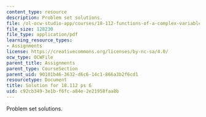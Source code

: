 ```yaml
---
content_type: resource
description: Problem set solutions.
file: /ol-ocw-studio-app/courses/18-112-functions-of-a-complex-variable-fall-2008/c92cb3493e1bf6fca84e2e21958faa8b_ps6.pdf
file_size: 128230
file_type: application/pdf
learning_resource_types:
- Assignments
license: https://creativecommons.org/licenses/by-nc-sa/4.0/
ocw_type: OCWFile
parent_title: Assignments
parent_type: CourseSection
parent_uid: 90101b46-3632-d6c6-14c1-866a3b2f6cd1
resourcetype: Document
title: Solution for 18.112 ps 6
uid: c92cb349-3e1b-f6fc-a84e-2e21958faa8b
---
```

Problem set solutions.